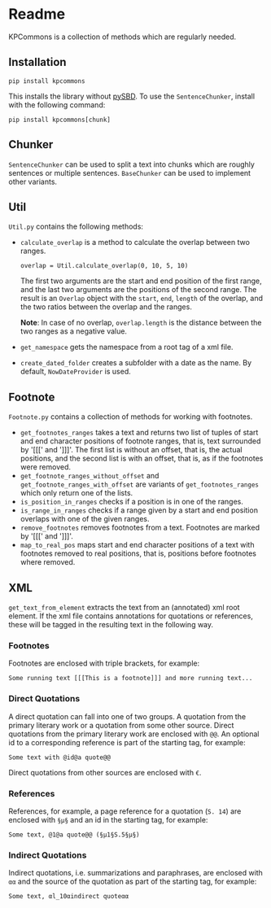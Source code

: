 # Readme

KPCommons is a collection of methods which are regularly needed.

## Installation

```
pip install kpcommons
```

This installs the library without [pySBD](https://github.com/nipunsadvilkar/pySBD). To use the `SentenceChunker`,
install with the following command:

```
pip install kpcommons[chunk]
```

## Chunker
`SentenceChunker` can be used to split a text into chunks which are roughly sentences or multiple sentences. 
`BaseChunker` can be used to implement other variants.

## Util
`Util.py` contains the following methods:

- `calculate_overlap` is a method to calculate the overlap between two ranges.
  ~~~
  overlap = Util.calculate_overlap(0, 10, 5, 10)
  ~~~
  The first two arguments are the start and end position of the first range, and the last
  two arguments are the positions of the second range. The result is an `Overlap` object with the `start`, `end`, 
  `length` of the overlap, and the two ratios between the overlap and the ranges.

  **Note**: In case of no overlap, `overlap.length` is the distance between the two ranges as a negative value.
- `get_namespace` gets the namespace from a root tag of a xml file.
- `create_dated_folder` creates a subfolder with a date as the name. By default, `NowDateProvider` is used.

## Footnote
`Footnote.py` contains a collection of methods for working with footnotes.

- `get_footnotes_ranges` takes a text and returns two list of tuples of start and end character positions of footnote
  ranges, that is, text surrounded by '[[[' and ']]]'. The first list is without an offset, that is, the actual
  positions, and the second list is with an offset, that is, as if the footnotes were removed.
- `get_footnote_ranges_without_offset` and `get_footnote_ranges_with_offset` are variants of `get_footnotes_ranges`
  which only return one of the lists.
- `is_position_in_ranges` checks if a position is in one of the ranges.
- `is_range_in_ranges` checks if a range given by a start and end position overlaps with one of the given ranges.
- `remove_footnotes` removes footnotes from a text. Footnotes are marked by '[[[' and ']]]'.
- `map_to_real_pos` maps start and end character positions of a text with footnotes removed to real positions, that is,
  positions before footnotes where removed.

## XML
`get_text_from_element` extracts the text from an (annotated) xml root element. If the xml file contains annotations for
quotations or references, these will be tagged in the resulting text in the following way.

### Footnotes
Footnotes are enclosed with triple brackets, for example:

```
Some running text [[[This is a footnote]]] and more running text...
```

### Direct Quotations
A direct quotation can fall into one of two groups. A quotation from the primary literary work or a quotation from some
other source.
Direct quotations from the primary literary work are enclosed with `@@`. An optional id to a corresponding reference is
part of the starting tag, for example:

```
Some text with @id@a quote@@
```

Direct quotations from other sources are enclosed with `€`.

### References
References, for example, a page reference for a quotation (`S. 14`) are enclosed with `§µ§` and an id in the starting
tag, for example:

```
Some text, @1@a quote@@ (§µ1§S.5§µ§)
```

### Indirect Quotations
Indirect quotations, i.e. summarizations and paraphrases, are enclosed with `αα` and the source of the quotation as
part of the starting tag, for example:

```
Some text, αl_10αindirect quoteαα
```